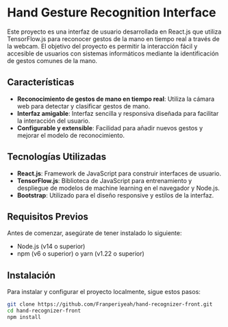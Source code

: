 # Hand Gesture Recognition Interface

Este proyecto es una interfaz de usuario desarrollada en React.js que utiliza TensorFlow.js para reconocer gestos de la mano en tiempo real a través de la webcam. El objetivo del proyecto es permitir la interacción fácil y accesible de usuarios con sistemas informáticos mediante la identificación de gestos comunes de la mano.

## Características

- **Reconocimiento de gestos de mano en tiempo real**: Utiliza la cámara web para detectar y clasificar gestos de mano.
- **Interfaz amigable**: Interfaz sencilla y responsiva diseñada para facilitar la interacción del usuario.
- **Configurable y extensible**: Facilidad para añadir nuevos gestos y mejorar el modelo de reconocimiento.

## Tecnologías Utilizadas

- **React.js**: Framework de JavaScript para construir interfaces de usuario.
- **TensorFlow.js**: Biblioteca de JavaScript para entrenamiento y despliegue de modelos de machine learning en el navegador y Node.js.
- **Bootstrap**: Utilizado para el diseño responsive y estilos de la interfaz.

## Requisitos Previos

Antes de comenzar, asegúrate de tener instalado lo siguiente:

- Node.js (v14 o superior)
- npm (v6 o superior) o yarn (v1.22 o superior)

## Instalación

Para instalar y configurar el proyecto localmente, sigue estos pasos:

```bash
git clone https://github.com/Franperiyeah/hand-recognizer-front.git
cd hand-recognizer-front
npm install
